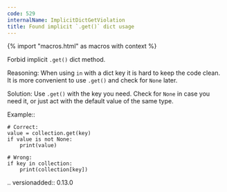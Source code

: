 ```yaml
---
code: 529
internalName: ImplicitDictGetViolation
title: Found implicit `.get()` dict usage
---
```


{% import "macros.html" as macros with context %}


Forbid implicit ``.get()`` dict method.

Reasoning:
    When using ``in`` with a dict key it is hard to keep the code clean.
    It is more convenient to use ``.get()`` and check for ``None`` later.

Solution:
    Use ``.get()`` with the key you need.
    Check for ``None`` in case you need it,
    or just act with the default value of the same type.

Example::

    # Correct:
    value = collection.get(key)
    if value is not None:
        print(value)

    # Wrong:
    if key in collection:
        print(collection[key])

.. versionadded:: 0.13.0